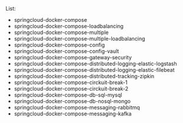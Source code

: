 List:
- springcloud-docker-compose
- springcloud-docker-compose-loadbalancing
- springcloud-docker-compose-multiple
- springcloud-docker-compose-multiple-loadbalancing
- springcloud-docker-compose-config
- springcloud-docker-compose-config-vault
- springcloud-docker-compose-gateway-security
- springcloud-docker-compose-distributed-logging-elastic-logstash
- springcloud-docker-compose-distributed-logging-elastic-filebeat
- springcloud-docker-compose-distributed-tracking-zipkin
- springcloud-docker-compose-circkuit-break-1
- springcloud-docker-compose-circkuit-break-2
- springcloud-docker-compose-db-sql-mysql
- springcloud-docker-compose-db-nosql-mongo
- springcloud-docker-compose-messaging-rabbitmq
- springcloud-docker-compose-messaging-kafka